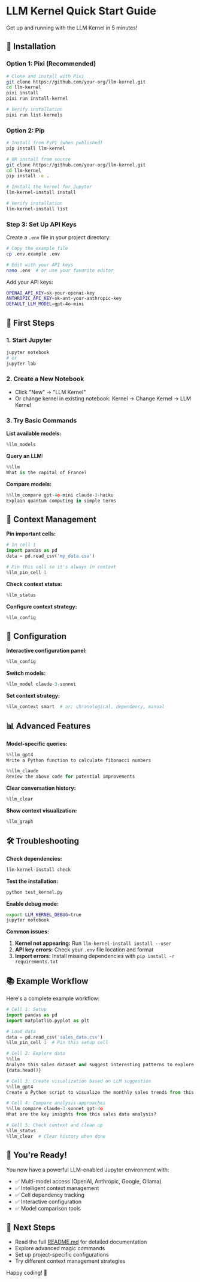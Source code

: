 # LLM Kernel Quick Start Guide

Get up and running with the LLM Kernel in 5 minutes!

## 🚀 Installation

### Option 1: Pixi (Recommended)

```bash
# Clone and install with Pixi
git clone https://github.com/your-org/llm-kernel.git
cd llm-kernel
pixi install
pixi run install-kernel

# Verify installation
pixi run list-kernels
```

### Option 2: Pip

```bash
# Install from PyPI (when published)
pip install llm-kernel

# OR install from source
git clone https://github.com/your-org/llm-kernel.git
cd llm-kernel
pip install -e .

# Install the kernel for Jupyter
llm-kernel-install install

# Verify installation
llm-kernel-install list
```

### Step 3: Set Up API Keys

Create a `.env` file in your project directory:

```bash
# Copy the example file
cp .env.example .env

# Edit with your API keys
nano .env  # or use your favorite editor
```

Add your API keys:
```bash
OPENAI_API_KEY=sk-your-openai-key
ANTHROPIC_API_KEY=sk-ant-your-anthropic-key
DEFAULT_LLM_MODEL=gpt-4o-mini
```

## 🎯 First Steps

### 1. Start Jupyter

```bash
jupyter notebook
# or
jupyter lab
```

### 2. Create a New Notebook

- Click "New" → "LLM Kernel"
- Or change kernel in existing notebook: Kernel → Change Kernel → LLM Kernel

### 3. Try Basic Commands

**List available models:**
```python
%llm_models
```

**Query an LLM:**
```python
%%llm
What is the capital of France?
```

**Compare models:**
```python
%%llm_compare gpt-4o-mini claude-3-haiku
Explain quantum computing in simple terms
```

## 🧠 Context Management

**Pin important cells:**
```python
# In cell 1
import pandas as pd
data = pd.read_csv('my_data.csv')

# Pin this cell so it's always in context
%llm_pin_cell 1
```

**Check context status:**
```python
%llm_status
```

**Configure context strategy:**
```python
%llm_config
```

## 🔧 Configuration

**Interactive configuration panel:**
```python
%llm_config
```

**Switch models:**
```python
%llm_model claude-3-sonnet
```

**Set context strategy:**
```python
%llm_context smart  # or: chronological, dependency, manual
```

## 📊 Advanced Features

**Model-specific queries:**
```python
%%llm_gpt4
Write a Python function to calculate fibonacci numbers

%%llm_claude  
Review the above code for potential improvements
```

**Clear conversation history:**
```python
%llm_clear
```

**Show context visualization:**
```python
%llm_graph
```

## 🛠️ Troubleshooting

**Check dependencies:**
```bash
llm-kernel-install check
```

**Test the installation:**
```bash
python test_kernel.py
```

**Enable debug mode:**
```bash
export LLM_KERNEL_DEBUG=true
jupyter notebook
```

**Common issues:**

1. **Kernel not appearing:** Run `llm-kernel-install install --user`
2. **API key errors:** Check your `.env` file location and format
3. **Import errors:** Install missing dependencies with `pip install -r requirements.txt`

## 📚 Example Workflow

Here's a complete example workflow:

```python
# Cell 1: Setup
import pandas as pd
import matplotlib.pyplot as plt

# Load data
data = pd.read_csv('sales_data.csv')
%llm_pin_cell 1  # Pin this setup cell

# Cell 2: Explore data
%%llm
Analyze this sales dataset and suggest interesting patterns to explore:
{data.head()}

# Cell 3: Create visualization based on LLM suggestion
%%llm_gpt4
Create a Python script to visualize the monthly sales trends from this data

# Cell 4: Compare analysis approaches
%%llm_compare claude-3-sonnet gpt-4o
What are the key insights from this sales data analysis?

# Cell 5: Check context and clean up
%llm_status
%llm_clear  # Clear history when done
```

## 🎉 You're Ready!

You now have a powerful LLM-enabled Jupyter environment with:

- ✅ Multi-model access (OpenAI, Anthropic, Google, Ollama)
- ✅ Intelligent context management
- ✅ Cell dependency tracking
- ✅ Interactive configuration
- ✅ Model comparison tools

## 📖 Next Steps

- Read the full [README.md](README.md) for detailed documentation
- Explore advanced magic commands
- Set up project-specific configurations
- Try different context management strategies

Happy coding! 🚀
